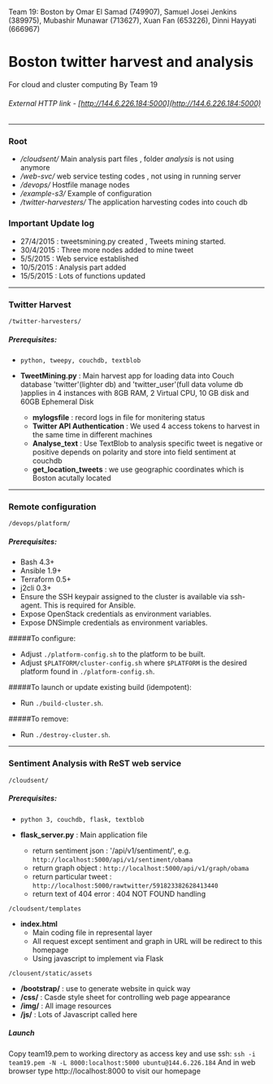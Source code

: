 Team 19: Boston by Omar El Samad (749907), Samuel Josei Jenkins (389975), Mubashir Munawar (713627), Xuan Fan (653226), Dinni Hayyati (666967)
# Boston twitter harvest and analysis
For cloud and cluster computing By Team 19
###### External HTTP link -  [http://144.6.226.184:5000](http://144.6.226.184:5000)
-----------------------------------------------------------------------------------------------------------------
### Root
- */cloudsent/*           Main analysis part files , folder *analysis* is not using anymore
- */web-svc/*             web service testing codes , not using in running server
- */devops/*              Hostfile manage nodes
- */example-s3/*          Example of configuration
- */twitter-harvesters/*  The application harvesting codes into couch db


### Important Update log
- 27/4/2015 : tweetsmining.py created , Tweets mining started.
- 30/4/2015 : Three more nodes added to mine tweet
- 5/5/2015  : Web service established
- 10/5/2015 : Analysis part added
- 15/5/2015 : Lots of functions updated

------------------------------------------------------------------------------------------------------------------
### Twitter Harvest 
`/twitter-harvesters/`
##### Prerequisites:
  - `python, tweepy, couchdb, textblob`

- **TweetMining.py** : Main harvest app for loading data into Couch database 'twitter'(lighter db) and 'twitter_user'(full data volume db )applies in 4 instances with 8GB RAM, 2 Virtual CPU, 10 GB                   disk and 60GB Ephemeral Disk
  - **mylogsfile** : record logs in file for monitering status
  - **Twitter API Authentication** : We used 4 access tokens to harvest in the same time in different machines
  - **Analyse_text** : Use TextBlob to analysis specific tweet is negative or positive depends on polarity and store into field sentiment at couchdb
  - **get_location_tweets** : we use geographic coordinates which is Boston acutally located

------------------------------------------------------------------------------------------------------------------
### Remote configuration
`/devops/platform/`
##### Prerequisites:
- Bash 4.3+
- Ansible 1.9+
- Terraform 0.5+
- j2cli 0.3+
- Ensure the SSH keypair assigned to the cluster is available via ssh-agent.
  This is required for Ansible.
- Expose OpenStack credentials as environment variables.
- Expose DNSimple credentials as environment variables.

#####To configure:
- Adjust `./platform-config.sh` to the platform to be built.
- Adjust `$PLATFORM/cluster-config.sh` where `$PLATFORM` is the desired platform
  found in `./platform-config.sh`.

#####To launch or update existing build (idempotent):
- Run `./build-cluster.sh`.

#####To remove:
- Run `./destroy-cluster.sh`.

------------------------------------------------------------------------------------------------------------------
### Sentiment Analysis with ReST web service
`/cloudsent/`
##### Prerequisites:
  - `python 3, couchdb, flask, textblob`

- **flask_server.py** : Main application file
  - return sentiment json : '/api/v1/sentiment/<message>', e.g. `http://localhost:5000/api/v1/sentiment/obama`
  - return graph object : `http://localhost:5000/api/v1/graph/obama`
  - return particular tweet : `http://localhost:5000/rawtwitter/591823382628413440`
  - return text of 404 error : 404 NOT FOUND handling 

`/cloudsent/templates`
- **index.html**
  - Main coding file in represental layer
  - All request except sentiment and graph in URL will be redirect to this homepage
  - Using javascript to implement via Flask

`/clousent/static/assets`
- **/bootstrap/** : use to generate website in quick way
- **/css/**       : Casde style sheet for controlling web page appearance
- **/img/**       : All image resources
- **/js/**        : Lots of Javascript called here

##### Launch
Copy team19.pem to working directory as access key and use ssh:
`ssh -i team19.pem -N -L 8000:localhost:5000 ubuntu@144.6.226.184`
And in web browser type http://localhost:8000 to visit our homepage
